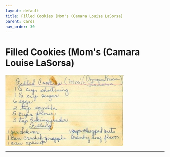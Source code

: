 ```yaml
---
layout: default
title: Filled Cookies (Mom's (Camara Louise LaSorsa)
parent: Cards
nav_order: 30
---
```


# Filled Cookies (Mom's (Camara Louise LaSorsa)
![Filled Cookies (Mom's (Camara Louise LaSorsa)](/recipe-images/index-cards/index-card-03.jpg)

---
